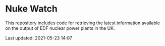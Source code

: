 # Nuke Watch

This repository includes code for retrieving the latest information available on the output of EDF nuclear power plants in the UK.

Last updated: 2021-05-23 14:07